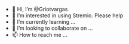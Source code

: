 - 👋 Hi, I’m @Griotvargas
- 👀 I’m interested in using Stremio. Please help
- 🌱 I’m currently learning ...
- 💞️ I’m looking to collaborate on ...
- 📫 How to reach me ...

<!---
Griotvargas/Griotvargas is a ✨ special ✨ repository because its `README.md` (this file) appears on your GitHub profile.
You can click the Preview link to take a look at your changes.
--->
